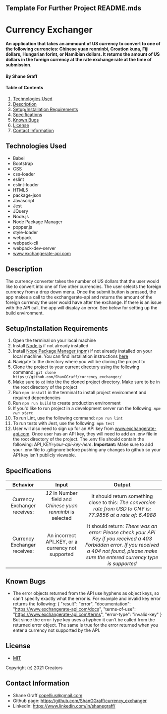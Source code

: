 ## Template For Further Project README.mds

# Currency Exchanger

#### An application that takes an ammount of US currency to convert to one of the following currencies: Chinese yuan renminbi, Croation kuna, Fiji dollars, Hungarian forint, or Namibian dollars. It returns the amount of US dollars in the foreign currency at the rate exchange rate at the time of submission.

#### **By Shane Graff**

#### Table of Contents

1. [Technologies Used](#technologies)
2. [Description](#description)
3. [Setup/Installation Requirements](#setup)
4. [Specifications](#specs)
5. [Known Bugs](#bugs)
6. [License](#license)
7. [Contact Information](#contact)

## Technologies Used <a id="technologies"></a>

* Babel
* Bootstrap
* CSS
* css-loader
* eslint
* eslint-loader
* HTML5
* package-json
* Javascript
* Jest
* JQuery
* Node.js
* Node Package Manager
* popper.js
* style-loader
* webpack
* webpack-cli
* webpack-dev-server
* www.exchangerate-api.com

## Description <a id="description"></a>

The currency converter takes the number of US dollars that the user would like to convert into one of five other currencies. The user selects the foreign currency from a drop down menu. Once the submit button is pressed, the app makes a call to the exchangerate-api and returns the amount of the foreign currency the user would have after the exchange. If there is an issue with the API call, the app will display an error.
See below for setting up the build environment.

## Setup/Installation Requirements <a id="setup"></a>

1. Open the terminal on your local machine
2. Install [Node.js](https://nodejs.org/en/) if not already installed
3. Install [Nope Package Manager (npm)](https://www.npmjs.com/) if not already installed on your local machine. You can find installation instructions [here](https://www.learnhowtoprogram.com/intermediate-javascript/getting-started-with-javascript/installing-node-js)
4. Navigate to the directory where you will be cloning the project to
5. Clone the project to your current directory using the following command: `git clone https://github.com/ShanGGraff/currency_exchanger/`
6. Make sure to `cd` into the the cloned project directory. Make sure to be in the root directory of the project
7. Run `npm install` in the terminal to install project environment and required dependencies 
8. Run `npm run build` to create production environment
9. If you'd like to run project in a development server run the following: _`npm run start`_
10. To run Lint, use the following command: `npm run lint`
11. To run tests with Jest, use the following: `npm test`
12. User will also need to sign up for an API key from www.exchangerate-api.com. Once user has an API key, they will need to add an .env file in the root directory of the project. The .env file should contain the following: API_KEY=_your-api-key-here_.  **Important:** Make sure to add your .env file to .gitignore before pushing any changes to github so your API key isn't publicly viewable. 

## Specifications <a id="specs"></a>

| Behavior | Input | Output |
|:---:|:---:|:---:|
| Currency Exchanger receives: | _12_ in Number field and _Chinese yuan renminbi_ is selected | It should return something close to this: _The conversion rate from USD to CNY is: 77.9856 at a rate of: 6.4988_ 
| Currency Exchanger receives: | An incorrect API_KEY, or a currency not supported | It should return: _There was an error: Please check your API Key if you received a 403 Forbidden error. If you received a 404 not found, please make sure the entered currency type is supported_

## Known Bugs <a id="bugs"></a>
* The error objects returned from the API use hyphens as object keys, so can't specify exactly what the error is. For example and invalid key error returns the following:
{
    "result": "error",
    "documentation": "https://www.exchangerate-api.com/docs",
    "terms-of-use": "https://www.exchangerate-api.com/terms",
    "error-type": "invalid-key"
}
But since the error-type key uses a hyphen it can't be called from the returned error object. The same is true for the error returned when you enter a currency not supported by the API.

## License
* [MIT](https://choosealicense.com/licenses/mit/)

Copyright (c) 2021 Creators 

## Contact Information <a id="contact"></a>

* Shane Graff <copellius@gmail.com>
* Github page: https://github.com/ShanGGraff/currency_exchanger
* LinkedIn: https://www.linkedin.com/in/shanegraff/